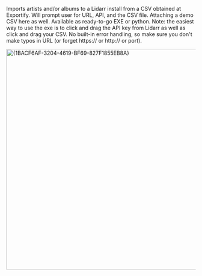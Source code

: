 Imports artists and/or albums to a Lidarr install from a CSV obtained at Exportify. Will prompt user for URL, API, and the CSV file. Attaching a demo CSV here as well. Available as ready-to-go EXE or python. Note: the easiest way to use the exe is to click and drag the API key from Lidarr as well as click and drag your CSV. No built-in error handling, so make sure you don't make typos in URL (or forget https:// or http:// or port).

<img width="587" alt="{1BACF6AF-3204-4619-BF69-827F1855EB8A}" src="https://github.com/user-attachments/assets/afc30b00-e031-4209-bf4f-68c8a87ea095" />
